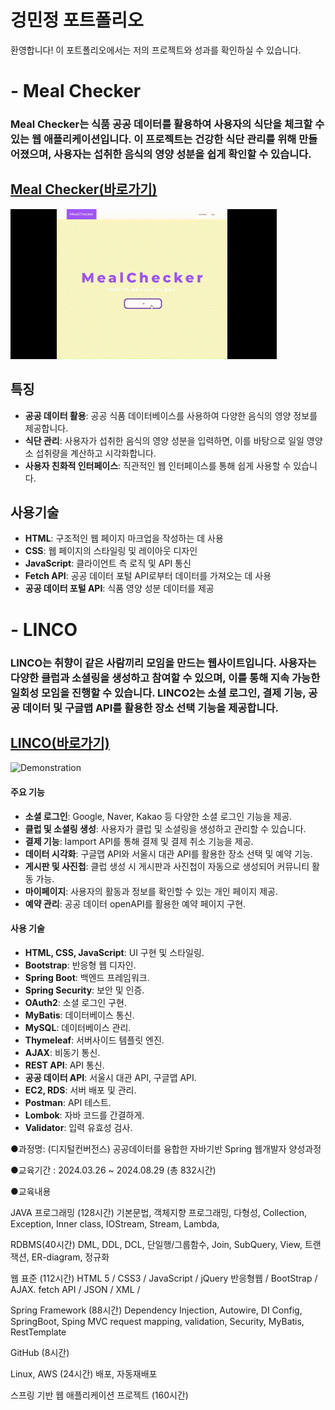 # 겅민정 포트폴리오

환영합니다! 이 포트폴리오에서는 저의 프로젝트와 성과를 확인하실 수 있습니다.


# - Meal Checker
  
### Meal Checker는 식품 공공 데이터를 활용하여 사용자의 식단을 체크할 수 있는 웹 애플리케이션입니다. 이 프로젝트는 건강한 식단 관리를 위해 만들어졌으며, 사용자는 섭취한 음식의 영양 성분을 쉽게 확인할 수 있습니다.

## [Meal Checker(바로가기)](https://github.com/kanyDev/meal_checker)

![Demonstration](./mealchecker.gif)

## 특징

- **공공 데이터 활용**: 공공 식품 데이터베이스를 사용하여 다양한 음식의 영양 정보를 제공합니다.
- **식단 관리**: 사용자가 섭취한 음식의 영양 성분을 입력하면, 이를 바탕으로 일일 영양소 섭취량을 계산하고 시각화합니다.
- **사용자 친화적 인터페이스**: 직관적인 웹 인터페이스를 통해 쉽게 사용할 수 있습니다.

## 사용기술

- **HTML**: 구조적인 웹 페이지 마크업을 작성하는 데 사용
- **CSS**: 웹 페이지의 스타일링 및 레이아웃 디자인
- **JavaScript**: 클라이언트 측 로직 및 API 통신
- **Fetch API**: 공공 데이터 포털 API로부터 데이터를 가져오는 데 사용
- **공공 데이터 포털 API**: 식품 영양 성분 데이터를 제공

# - LINCO

### **LINCO**는 취향이 같은 사람끼리 모임을 만드는 웹사이트입니다. 사용자는 다양한 클럽과 소셜링을 생성하고 참여할 수 있으며, 이를 통해 지속 가능한 일회성 모임을 진행할 수 있습니다. LINCO2는 소셜 로그인, 결제 기능, 공공 데이터 및 구글맵 API를 활용한 장소 선택 기능을 제공합니다.

## [LINCO(바로가기)](https://github.com/kanyDev/LINCO2)

![Demonstration](./lincoplay.gif)

#### 주요 기능

- **소셜 로그인**: Google, Naver, Kakao 등 다양한 소셜 로그인 기능을 제공.
- **클럽 및 소셜링 생성**: 사용자가 클럽 및 소셜링을 생성하고 관리할 수 있습니다.
- **결제 기능**: Iamport API를 통해 결제 및 결제 취소 기능을 제공.
- **데이터 시각화**: 구글맵 API와 서울시 대관 API를 활용한 장소 선택 및 예약 기능.
- **게시판 및 사진첩**: 클럽 생성 시 게시판과 사진첩이 자동으로 생성되어 커뮤니티 활동 가능.
- **마이페이지**: 사용자의 활동과 정보를 확인할 수 있는 개인 페이지 제공.
- **예약 관리**: 공공 데이터 openAPI를 활용한 예약 페이지 구현.

#### 사용 기술

- **HTML, CSS, JavaScript**: UI 구현 및 스타일링.
- **Bootstrap**: 반응형 웹 디자인.
- **Spring Boot**: 백엔드 프레임워크.
- **Spring Security**: 보안 및 인증.
- **OAuth2**: 소셜 로그인 구현.
- **MyBatis**: 데이터베이스 통신.
- **MySQL**: 데이터베이스 관리.
- **Thymeleaf**: 서버사이드 템플릿 엔진.
- **AJAX**: 비동기 통신.
- **REST API**: API 통신.
- **공공 데이터 API**: 서울시 대관 API, 구글맵 API.
- **EC2, RDS**: 서버 배포 및 관리.
- **Postman**: API 테스트.
- **Lombok**: 자바 코드를 간결하게.
- **Validator**: 입력 유효성 검사.


●과정명:  (디지털컨버전스) 공공데이터를 융합한 자바기반 Spring 웹개발자 양성과정


●교육기간 : 2024.03.26 ~ 2024.08.29 (총 832시간)


●교육내용 


JAVA 프로그래밍 (128시간)
 기본문법, 객체지향 프로그래밍, 다형성, Collection, Exception, Inner class, IOStream, Stream, Lambda, 

RDBMS(40시간)
 DML, DDL, DCL, 단일행/그룹함수, Join, SubQuery, View, 트랜잭션, ER-diagram, 정규화

웹 표준  (112시간)
 HTML 5 / CSS3 / JavaScript / jQuery
 반응형웹 / BootStrap / AJAX. fetch API / JSON / XML /

Spring Framework (88시간)
 Dependency Injection, Autowire, DI Config,  SpringBoot, Sping MVC
 request mapping, validation, Security,  MyBatis, RestTemplate

GitHub (8시간)

Linux, AWS  (24시간)
 배포,  자동재배포

스프링 기반 웹 애플리케이션 프로젝트 (160시간)
